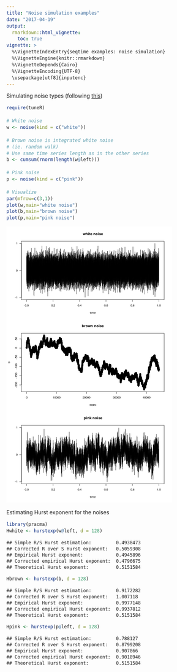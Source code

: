 ```yaml
---
title: "Noise simulation examples"
date: "2017-04-19"
output: 
  rmarkdown::html_vignette:
    toc: true
vignette: >
  %\VignetteIndexEntry{seqtime examples: noise simulation}
  %\VignetteEngine{knitr::rmarkdown}
  %\VignetteDepends{Cairo}
  %\VignetteEncoding{UTF-8}
  \usepackage[utf8]{inputenc}
---
```


Simulating noise types (following [this](http://stackoverflow.com/questions/8697567/how-to-simulate-pink-noise-in-r))





```r
require(tuneR)

# White noise
w <- noise(kind = c("white"))

# Brown noise is integrated white noise
# (ie. random walk)
# Use same time series length as in the other series
b <- cumsum(rnorm(length(w@left)))

# Pink noise
p <- noise(kind = c("pink"))

# Visualize
par(mfrow=c(3,1))
plot(w,main="white noise")
plot(b,main="brown noise")
plot(p,main="pink noise")
```

![plot of chunk noise_simu](figure_noise_simulations/noise_simu-1.png)

Estimating Hurst exponent for the noises


```r
library(pracma)
Hwhite <- hurstexp(w@left, d = 128)
```

```
## Simple R/S Hurst estimation:         0.4938473 
## Corrected R over S Hurst exponent:   0.5059308 
## Empirical Hurst exponent:            0.4945896 
## Corrected empirical Hurst exponent:  0.4796675 
## Theoretical Hurst exponent:          0.5151584
```

```r
Hbrown <- hurstexp(b, d = 128)
```

```
## Simple R/S Hurst estimation:         0.9172282 
## Corrected R over S Hurst exponent:   1.007118 
## Empirical Hurst exponent:            0.9977148 
## Corrected empirical Hurst exponent:  0.9937812 
## Theoretical Hurst exponent:          0.5151584
```

```r
Hpink <- hurstexp(p@left, d = 128)
```

```
## Simple R/S Hurst estimation:         0.788127 
## Corrected R over S Hurst exponent:   0.8799208 
## Empirical Hurst exponent:            0.907866 
## Corrected empirical Hurst exponent:  0.9018946 
## Theoretical Hurst exponent:          0.5151584
```



